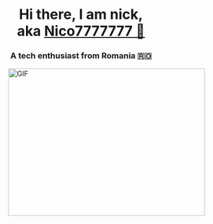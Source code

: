 <h1 align="center">Hi there, I am nick,<br>
aka <a href="https://Nico7777777.github.io" target="_blank">Nico7777777 👋</a>
</h1>

<h3 align="center">A tech enthusiast from Romania 🇷🇴</h3>

<div align="center">
    <a target="_blank" align="left">
        <img align="right" top="500" height="300" width="400" alt="GIF" src="">
    </a>
   
    
    
</div>
    <br/>
<h3 align="center"> <img src=""> </h3>

<p align="center">
    <div align="center" class="icons-social" style="">
        <a style="margin-left: 10px;" target="_blank" href="">
            <img src="">
        </a>
    </div>
</p>
